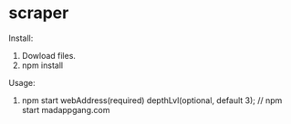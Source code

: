 # scraper
Install:
1. Dowload files.
2. npm install

Usage:
1. npm start webAddress(required) depthLvl(optional, default 3); // npm start madappgang.com 
